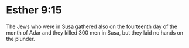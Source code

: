 # Esther 9:15

The Jews who were in Susa gathered also on the fourteenth day of the month of Adar and they killed 300 men in Susa, but they laid no hands on the plunder.
